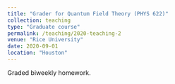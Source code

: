 ```yaml
---
title: "Grader for Quantum Field Theory (PHYS 622)"
collection: teaching
type: "Graduate course"
permalink: /teaching/2020-teaching-2
venue: "Rice University"
date: 2020-09-01
location: "Houston"
---
```


Graded biweekly homework.
